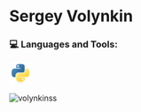 <h1 align="left">Sergey Volynkin</h1>

<h3 align="left">💻 Languages and Tools:</h3>

<p align="left"> 

<a href="https://www.python.org" target="_blank" rel="noreferrer"> <img src="https://raw.githubusercontent.com/devicons/devicon/master/icons/python/python-original.svg" alt="python" width="40" height="40"/> </a> 

</p>

<p align="left"> <img src="https://komarev.com/ghpvc/?username=volynkinss&label=Profile%20views&color=0e75b6&style=flat" alt="volynkinss" /> </p>
